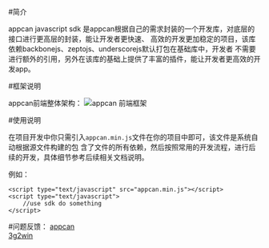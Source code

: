 #简介

appcan javascript sdk 是appcan根据自己的需求封装的一个开发库，对底层的接口进行更高层的封装，能让开发者更快速、
高效的开发更加稳定的项目，该库依赖backbonejs、zeptojs、underscorejs默认打包在基础库中，开发者
不需要进行额外的引用，另外在该库的基础上提供了丰富的插件，能让开发者更高效的开发app。

#框架说明

appcan前端整体架构：
![appcan 前端框架](http://ww4.sinaimg.cn/mw690/8dd3f635jw1ek8e36xm89j20yq0omdih.jpg)

#使用说明

在项目开发中你只需引入`appcan.min.js`文件在你的项目中即可，该文件是系统自动根据源文件构建的包
含了文件的所有依赖，然后按照常用的开发流程，进行后续的开发，具体细节参考后续相关文档说明。

例如：

    <script type="text/javascript" src="appcan.min.js"></script>
    <script type="text/javascript">
        //use sdk do something
    </script>
 
  
#问题反馈：
 [appcan](http://appcan.cn)    
 [3g2win](http://3g2win.com)

    








   











